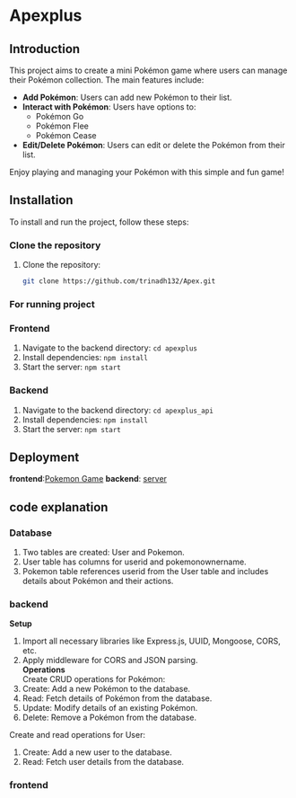 # Apexplus

## Introduction
This project aims to create a mini Pokémon game where users can manage their Pokémon collection. The main features include:

- **Add Pokémon**: Users can add new Pokémon to their list.
- **Interact with Pokémon**: Users have options to:
  - Pokémon Go
  - Pokémon Flee
  - Pokémon Cease
- **Edit/Delete Pokémon**: Users can edit or delete the Pokémon from their list.

Enjoy playing and managing your Pokémon with this simple and fun game!

## Installation

To install and run the project, follow these steps:

### Clone the repository

1. Clone the repository:

   ```sh
   git clone https://github.com/trinadh132/Apex.git

### For running project

### Frontend
1. Navigate to the backend directory: `cd apexplus`
2. Install dependencies: `npm install`
3. Start the server: `npm start`

### Backend 
1. Navigate to the backend directory: `cd apexplus_api`
2. Install dependencies: `npm install`
3. Start the server: `npm start`

## Deployment
**frontend**:[Pokemon Game](https://staging.d1szl92k2opc9s.amplifyapp.com/)
**backend**: [server](https://n04hxdmwr1.execute-api.ap-south-1.amazonaws.com/)

## code explanation

### Database
1. Two tables are created: User and Pokemon.
2. User table has columns for userid and pokemonownername.
3. Pokemon table references userid from the User table and includes details about Pokémon and their actions.

### backend
**Setup**
1. Import all necessary libraries like Express.js, UUID, Mongoose, CORS, etc.
2. Apply middleware for CORS and JSON parsing.<br>
**Operations**<br>
Create CRUD operations for Pokémon:<br>
1. Create: Add a new Pokémon to the database.
2. Read: Fetch details of Pokémon from the database.
3. Update: Modify details of an existing Pokémon.
4. Delete: Remove a Pokémon from the database.<br>

Create and read operations for User:

1. Create: Add a new user to the database.
2. Read: Fetch user details from the database.

### frontend 
